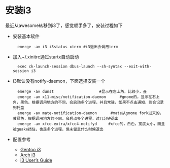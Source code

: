 # 安装i3
最近从awesome转移到i3了，感觉顺手多了，安装过程如下
* 安装基本软件
    
        emerge -av i3 i3status xterm #i3退出会调用term
* 加入~/.xinitrc通过startx自动启动

        exec ck-launch-session dbus-launch --sh-syntax --exit-with-session i3
* i3默认没有notify-daemon，下面选择安装一个  

        emerge -av dunst                    #显示在左上角，比较小，丑
        emerge -av x11-misc/notification-daemon      #gnome的，显示在右上角，黑色，根据调用地方的不同，会启动多个进程，并且常驻，如果不点击通知，则会记录到托盘
        emerge -av mate-notification-daemon      #mate从gnome fork过来的，黄绿色，根据调用地方的不同，会启动多个进程，过几分钟退出
        emerge -av xfce-extra/xfce4-notifyd     #xfce的，白色，宽度太小，而且被guake挡住，也是多个进程，但未留意什么时候退出
* 配置参考
    * [Gentoo i3](https://wiki.gentoo.org/wiki/I3)
    * [Arch i3](https://wiki.archlinux.org/index.php/I3)
    * [i3 User’s Guide](http://i3wm.org/docs/userguide.html)

